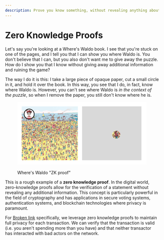 ```yaml
---
description: Prove you know something, without revealing anything about it.
---
```


# Zero Knowledge Proofs

Let's say you're looking at a Where's Waldo book. I see that you're stuck on one of the pages, and I tell you that I can show you where Waldo is. You don't believe that I can, but you also don't want me to give away the puzzle. How do I show you that I know without giving away additional information and ruining the game?

The way I do it is this: I take a large piece of opaque paper, cut a small circle in it, and hold it over the book. In this way, you see that I do, in fact, know where Waldo is. However, you can't see where Waldo is _in the context of the puzzle_, so when I remove the paper, you still don't know where he is.

<figure><img src="../.gitbook/assets/Frame 1.png" alt=""><figcaption><p>Where's Waldo "ZK proof"</p></figcaption></figure>

This is a rough example of a **zero knowledge proof**. In the digital world, zero-knowledge proofs allow for the verification of a statement without revealing any additional information. This concept is particularly powerful in the field of cryptography and has applications in secure voting systems, authentication systems, and blockchain technologies where privacy is paramount.

For [Broken link](broken-reference "mention") specifically, we leverage zero knowledge proofs to maintain full privacy for each transaction. We can verify that the transaction is valid (i.e. you aren't spending more than you have) and that neither transactor has interacted with bad actors on the network.

